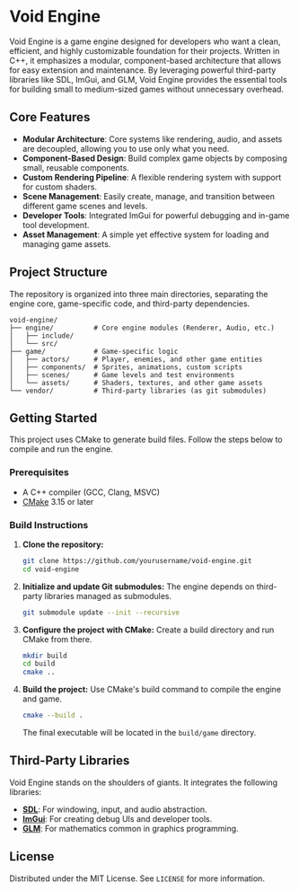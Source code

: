# Void Engine

Void Engine is a game engine designed for developers who want a clean, efficient, and highly customizable foundation for their projects. Written in C++, it emphasizes a modular, component-based architecture that allows for easy extension and maintenance. By leveraging powerful third-party libraries like SDL, ImGui, and GLM, Void Engine provides the essential tools for building small to medium-sized games without unnecessary overhead.

## Core Features

-   **Modular Architecture**: Core systems like rendering, audio, and assets are decoupled, allowing you to use only what you need.
-   **Component-Based Design**: Build complex game objects by composing small, reusable components.
-   **Custom Rendering Pipeline**: A flexible rendering system with support for custom shaders.
-   **Scene Management**: Easily create, manage, and transition between different game scenes and levels.
-   **Developer Tools**: Integrated ImGui for powerful debugging and in-game tool development.
-   **Asset Management**: A simple yet effective system for loading and managing game assets.

## Project Structure

The repository is organized into three main directories, separating the engine core, game-specific code, and third-party dependencies.

```
void-engine/
├── engine/          # Core engine modules (Renderer, Audio, etc.)
│   ├── include/
│   └── src/
├── game/            # Game-specific logic
│   ├── actors/      # Player, enemies, and other game entities
│   ├── components/  # Sprites, animations, custom scripts
│   ├── scenes/      # Game levels and test environments
│   └── assets/      # Shaders, textures, and other game assets
└── vendor/          # Third-party libraries (as git submodules)
```

## Getting Started

This project uses CMake to generate build files. Follow the steps below to compile and run the engine.

### Prerequisites

-   A C++ compiler (GCC, Clang, MSVC)
-   [CMake](https://cmake.org/download/) 3.15 or later

### Build Instructions

1.  **Clone the repository:**
    ```bash
    git clone https://github.com/yourusername/void-engine.git
    cd void-engine
    ```

2.  **Initialize and update Git submodules:**
    The engine depends on third-party libraries managed as submodules.
    ```bash
    git submodule update --init --recursive
    ```

3.  **Configure the project with CMake:**
    Create a build directory and run CMake from there.
    ```bash
    mkdir build
    cd build
    cmake ..
    ```

4.  **Build the project:**
    Use CMake's build command to compile the engine and game.
    ```bash
    cmake --build .
    ```
    The final executable will be located in the `build/game` directory.

## Third-Party Libraries

Void Engine stands on the shoulders of giants. It integrates the following libraries:

-   [**SDL**](https://www.libsdl.org/): For windowing, input, and audio abstraction.
-   [**ImGui**](https://github.com/ocornut/imgui): For creating debug UIs and developer tools.
-   [**GLM**](https://glm.g-truc.net/): For mathematics common in graphics programming.

## License

Distributed under the MIT License. See `LICENSE` for more information.
